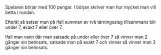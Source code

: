 Spelaren börjar med 100 pengar. I början skriver man hur mycket man vill betta i rundan.

Efteråt så satsar man på ifall summan av två tärningsslag tillsammans blir under 7, exakt 7 eller över 7.


Ifall man vann där man satsade på under eller över 7 så vinner man 2 gånger sin betinsats, satsade man på exakt 7 och vinner så vinner man 3 gånger sin betinsats.

